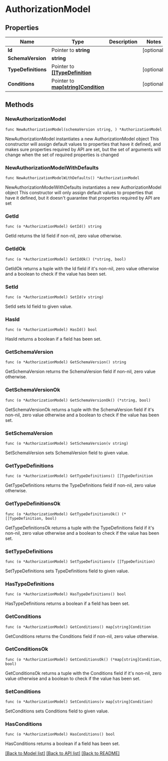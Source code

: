 # AuthorizationModel

## Properties

Name | Type | Description | Notes
------------ | ------------- | ------------- | -------------
**Id** | Pointer to **string** |  | [optional] 
**SchemaVersion** | **string** |  | 
**TypeDefinitions** | Pointer to [**[]TypeDefinition**](TypeDefinition.md) |  | [optional] 
**Conditions** | Pointer to [**map[string]Condition**](Condition.md) |  | [optional] 

## Methods

### NewAuthorizationModel

`func NewAuthorizationModel(schemaVersion string, ) *AuthorizationModel`

NewAuthorizationModel instantiates a new AuthorizationModel object
This constructor will assign default values to properties that have it defined,
and makes sure properties required by API are set, but the set of arguments
will change when the set of required properties is changed

### NewAuthorizationModelWithDefaults

`func NewAuthorizationModelWithDefaults() *AuthorizationModel`

NewAuthorizationModelWithDefaults instantiates a new AuthorizationModel object
This constructor will only assign default values to properties that have it defined,
but it doesn't guarantee that properties required by API are set

### GetId

`func (o *AuthorizationModel) GetId() string`

GetId returns the Id field if non-nil, zero value otherwise.

### GetIdOk

`func (o *AuthorizationModel) GetIdOk() (*string, bool)`

GetIdOk returns a tuple with the Id field if it's non-nil, zero value otherwise
and a boolean to check if the value has been set.

### SetId

`func (o *AuthorizationModel) SetId(v string)`

SetId sets Id field to given value.

### HasId

`func (o *AuthorizationModel) HasId() bool`

HasId returns a boolean if a field has been set.

### GetSchemaVersion

`func (o *AuthorizationModel) GetSchemaVersion() string`

GetSchemaVersion returns the SchemaVersion field if non-nil, zero value otherwise.

### GetSchemaVersionOk

`func (o *AuthorizationModel) GetSchemaVersionOk() (*string, bool)`

GetSchemaVersionOk returns a tuple with the SchemaVersion field if it's non-nil, zero value otherwise
and a boolean to check if the value has been set.

### SetSchemaVersion

`func (o *AuthorizationModel) SetSchemaVersion(v string)`

SetSchemaVersion sets SchemaVersion field to given value.


### GetTypeDefinitions

`func (o *AuthorizationModel) GetTypeDefinitions() []TypeDefinition`

GetTypeDefinitions returns the TypeDefinitions field if non-nil, zero value otherwise.

### GetTypeDefinitionsOk

`func (o *AuthorizationModel) GetTypeDefinitionsOk() (*[]TypeDefinition, bool)`

GetTypeDefinitionsOk returns a tuple with the TypeDefinitions field if it's non-nil, zero value otherwise
and a boolean to check if the value has been set.

### SetTypeDefinitions

`func (o *AuthorizationModel) SetTypeDefinitions(v []TypeDefinition)`

SetTypeDefinitions sets TypeDefinitions field to given value.

### HasTypeDefinitions

`func (o *AuthorizationModel) HasTypeDefinitions() bool`

HasTypeDefinitions returns a boolean if a field has been set.

### GetConditions

`func (o *AuthorizationModel) GetConditions() map[string]Condition`

GetConditions returns the Conditions field if non-nil, zero value otherwise.

### GetConditionsOk

`func (o *AuthorizationModel) GetConditionsOk() (*map[string]Condition, bool)`

GetConditionsOk returns a tuple with the Conditions field if it's non-nil, zero value otherwise
and a boolean to check if the value has been set.

### SetConditions

`func (o *AuthorizationModel) SetConditions(v map[string]Condition)`

SetConditions sets Conditions field to given value.

### HasConditions

`func (o *AuthorizationModel) HasConditions() bool`

HasConditions returns a boolean if a field has been set.


[[Back to Model list]](../README.md#documentation-for-models) [[Back to API list]](../README.md#documentation-for-api-endpoints) [[Back to README]](../README.md)


